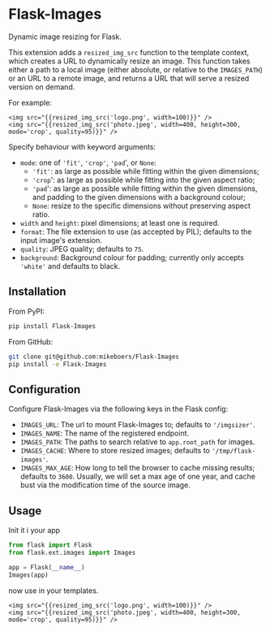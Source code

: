 Flask-Images
============

Dynamic image resizing for Flask.

This extension adds a `resized_img_src` function to the template context, which creates a URL to dynamically resize an image. This function takes either a path to a local image (either absolute, or relative to the `IMAGES_PATH`) or an URL to a remote image, and returns a URL that will serve a resized version on demand.

For example:

~~~
<img src="{{resized_img_src('logo.png', width=100)}}" />
<img src="{{resized_img_src('photo.jpeg', width=400, height=300, mode='crop', quality=95)}}" />
~~~

Specify behaviour with keyword arguments:

- `mode`: one of `'fit'`, `'crop'`, `'pad`', or `None`:
    - `'fit'`: as large as possible while fitting within the given dimensions;
    - `'crop`': as large as possible while fitting into the given aspect ratio;
    - `'pad`': as large as possible while fitting within the given dimensions, and padding to the given dimensions with a background colour;
    - `None`: resize to the specific dimensions without preserving aspect ratio.
- `width` and `height`: pixel dimensions; at least one is required.
- `format`: The file extension to use (as accepted by PIL); defaults to the input image's extension.
- `quality`: JPEG quality; defaults to `75`.
- `background`: Background colour for padding; currently only accepts `'white'` and defaults to black.


Installation
------------

From PyPI:

~~~bash
pip install Flask-Images
~~~

From GitHub:

~~~bash
git clone git@github.com:mikeboers/Flask-Images
pip install -e Flask-Images
~~~


Configuration
-------------

Configure Flask-Images via the following keys in the Flask config:

- `IMAGES_URL`: The url to mount Flask-Images to; defaults to `'/imgsizer'`.
- `IMAGES_NAME`: The name of the registered endpoint.
- `IMAGES_PATH`: The paths to search relative to `app.root_path` for images.
- `IMAGES_CACHE`: Where to store resized images; defaults to `'/tmp/flask-images'`.
- `IMAGES_MAX_AGE`: How long to tell the browser to cache missing results; defaults to `3600`. Usually, we will set a max age of one year, and cache bust via the modification time of the source image.

Usage
------

Init it i your app

```python
from flask import Flask
from flask.ext.images import Images

app = Flask(__name__)
Images(app)
```

now use in your templates.

~~~
<img src="{{resized_img_src('logo.png', width=100)}}" />
<img src="{{resized_img_src('photo.jpeg', width=400, height=300, mode='crop', quality=95)}}" />
~~~